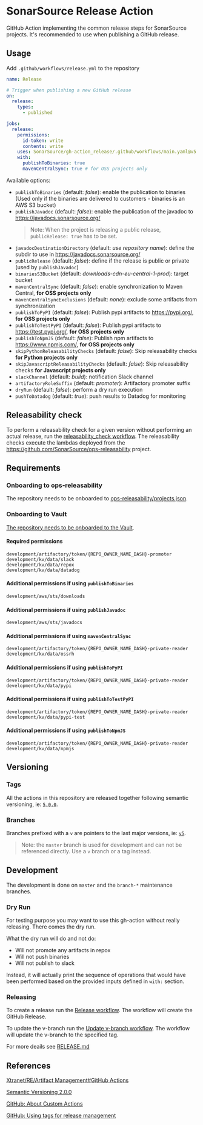 # SonarSource Release Action

GitHub Action implementing the common release steps for SonarSource projects. It's recommended to use when publishing a GitHub release.

## Usage

Add `.github/workflows/release.yml` to the repository
```yaml
name: Release

# Trigger when publishing a new GitHub release
on:
  release:
    types:
      - published

jobs:
  release:
    permissions:
      id-token: write
      contents: write
    uses: SonarSource/gh-action_release/.github/workflows/main.yaml@v5
    with:
      publishToBinaries: true
      mavenCentralSync: true # for OSS projects only
```

Available options:

- `publishToBinaries` (default: *false*): enable the publication to binaries (Used only if the binaries are delivered to customers - binaries is an AWS S3 bucket)
- `publishJavadoc` (default: *false*): enable the publication of the javadoc to https://javadocs.sonarsource.org/
  > Note: When the project is releasing a public release, `publicRelease: true` has to be set.
- `javadocDestinationDirectory` (default: *use repository name*): define the subdir to use in https://javadocs.sonarsource.org/
- `publicRelease` (default: *false*): define if the release is public or private (used by `publishJavadoc`)
- `binariesS3Bucket` (default: *downloads-cdn-eu-central-1-prod*): target bucket
- `mavenCentralSync` (default: *false*): enable synchronization to Maven Central, **for OSS projects only**
- `mavenCentralSyncExclusions` (default: *none*): exclude some artifacts from synchronization
- `publishToPyPI` (default: *false*): Publish pypi artifacts to https://pypi.org/, **for OSS projects only**
- `publishToTestPyPI` (default: *false*): Publish pypi artifacts to https://test.pypi.org/, **for OSS projects only**
- `publishToNpmJS` (default: *false*): Publish npm artifacts to https://www.npmjs.com/, **for OSS projects only**
- `skipPythonReleasabilityChecks` (default: *false*): Skip releasability checks **for Python projects only**
- `skipJavascriptReleasabilityChecks` (default: *false*): Skip releasability checks **for Javascript projects only**
- `slackChannel` (default: *build*): notification Slack channel
- `artifactoryRoleSuffix` (default: *promoter*): Artifactory promoter suffix
- `dryRun` (default: *false*): perform a dry run execution
- `pushToDatadog` (default: *true*): push results to Datadog for monitoring

## Releasability check

To perform a releasability check for a given version without performing an actual release, run the [releasability_check workflow](https://github.com/SonarSource/gh-action_releasability/actions/workflows/releasability_checks.yml).
The releasability checks execute the lambdas deployed from the https://github.com/SonarSource/ops-releasability project.

## Requirements

### Onboarding to ops-releasability

The repository needs to be onboarded to [ops-releasability/projects.json](https://github.com/SonarSource/ops-releasability/blob/master/infra/projects.json).

### Onboarding to Vault

[The repository needs to be onboarded to the Vault](https://xtranet-sonarsource.atlassian.net/wiki/spaces/RE/pages/2466316312/HashiCorp+Vault#Onboarding-a-Repository-on-Vault).

#### Required permissions

```
development/artifactory/token/{REPO_OWNER_NAME_DASH}-promoter
development/kv/data/slack
development/kv/data/repox
development/kv/data/datadog
```

#### Additional permissions if using `publishToBinaries`

```
development/aws/sts/downloads
```

#### Additional permissions if using `publishJavadoc`

```
development/aws/sts/javadocs
```

#### Additional permissions if using `mavenCentralSync`

```
development/artifactory/token/{REPO_OWNER_NAME_DASH}-private-reader
development/kv/data/ossrh
```

#### Additional permissions if using `publishToPyPI`
```
development/artifactory/token/{REPO_OWNER_NAME_DASH}-private-reader
development/kv/data/pypi
```

#### Additional permissions if using `publishToTestPyPI`

```
development/artifactory/token/{REPO_OWNER_NAME_DASH}-private-reader
development/kv/data/pypi-test
```

#### Additional permissions if using `publishToNpmJS`

```
development/artifactory/token/{REPO_OWNER_NAME_DASH}-private-reader
development/kv/data/npmjs
```

## Versioning

### Tags

All the actions in this repository are released together following semantic versioning,
ie: [`5.0.0`](https://github.com/SonarSource/gh-action_release/releases/tag/5.0.0).

### Branches

Branches prefixed with a `v` are pointers to the last major versions, ie: [`v5`](https://github.com/SonarSource/gh-action_release/tree/v5).

> Note: the `master` branch is used for development and can not be referenced directly. Use a `v` branch or a tag instead.

## Development

The development is done on `master` and the `branch-*` maintenance branches.

### Dry Run

For testing purpose you may want to use this gh-action without really releasing.
There comes the dry run.

What the dry run will do and not do:

* Will not promote any artifacts in repox
* Will not push binaries
* Will not publish to slack

Instead, it will actually print the sequence of operations that would have
been performed based on the provided inputs defined in `with:` section.

### Releasing

To create a release run the [Release workflow](https://github.com/SonarSource/gh-action_release/actions/workflows/release.yml). The workflow will create the GitHub Release.

To update the v-branch run the [Update v-branch workflow](https://github.com/SonarSource/gh-action_release/actions/workflows/update-v-branch.yml). The workflow will update the v-branch to the specified tag.


For more deails see [RELEASE.md](./RELEASE.md)

## References

[Xtranet/RE/Artifact Management#GitHub Actions](https://xtranet-sonarsource.atlassian.net/wiki/spaces/RE/pages/872153170/Artifact+Management#GitHub-Actions)

[Semantic Versioning 2.0.0](https://semver.org/)

[GitHub: About Custom Actions](https://docs.github.com/en/actions/creating-actions/about-custom-actions)

[GitHub: Using tags for release management](https://docs.github.com/en/actions/creating-actions/about-custom-actions#using-tags-for-release-management)
